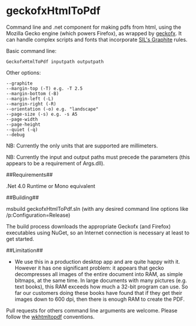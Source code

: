geckofxHtmlToPdf
================

Command line and .net component for making pdfs from html, using the Mozilla Gecko engine (which powers Firefox), as wrapped by [geckofx](https://bitbucket.org/geckofx "geckofx").  It can handle complex scripts and fonts that incorporate [SIL's Graphite](http://graphite.sil.org) rules.

Basic command line:

    GeckofxHtmlToPdf inputpath outputpath

Other options:

    --graphite
	--margin-top (-T) e.g. -T 2.5
	--margin-bottom (-B)
	--margin-left (-L)
	--margin-right (-R)
    --orientation (-o) e.g. "landscape"
	--page-size (-s) e.g. -s A5
	--page-width
	--page-height
    --quiet (-q)
	--debug

NB: Currently the only units that are supported are millimeters.

NB: Currently the input and output paths must precede the parameters (this appears to be a requirement of Args.dll).

##Requirements##

.Net 4.0 Runtime or Mono equivalent

##Building##

msbuild geckofxHtmlToPdf.sln (with any desired command line options like /p:Configuration=Release)

The build process downloads the appropriate Geckofx (and Firefox) executables using NuGet, so an Internet connection is necessary at least to get started.

##Limitation##

- We use this in a production desktop app and are quite happy with it. However it has one significant problem: it appears that gecko decompresses all images of the entire document into RAM, as simple bitmaps, at the same time. In large documents with many pictures (e.g. text books), this RAM exceeds how much a 32-bit program can use.  So far our customers doing these books have found that if they get their images down to 600 dpi, then there is enough RAM to create the PDF.
 
Pull requests for others command line arguments are welcome. Please follow the [wkhtmltopdf](http://code.google.com/p/wkhtmltopdf/ "wkhtmltopdf") conventions.


